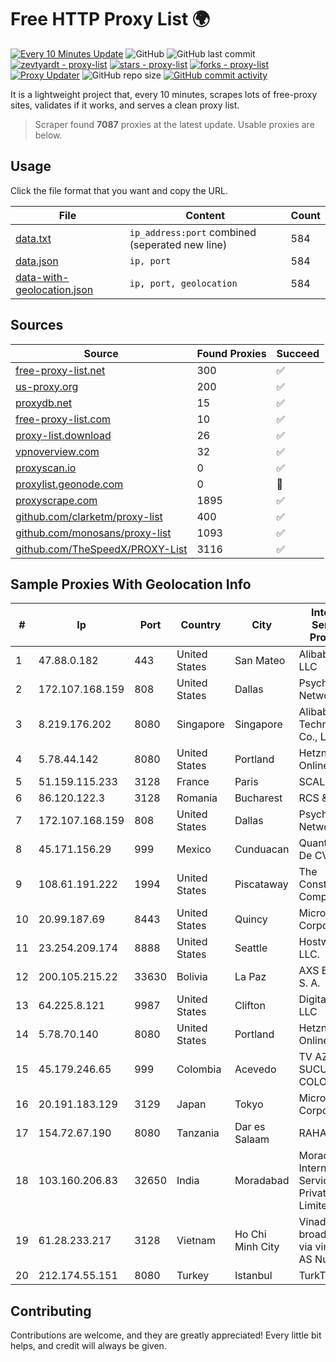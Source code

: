 
# Free HTTP Proxy List 🌍

[![Every 10 Minutes Update](https://github.com/mertguvencli/http-proxy-list/actions/workflows/main.yml/badge.svg?branch=main)](https://github.com/mertguvencli/http-proxy-list/actions/workflows/main.yml)
![GitHub](https://img.shields.io/github/license/mertguvencli/http-proxy-list)
![GitHub last commit](https://img.shields.io/github/last-commit/mertguvencli/http-proxy-list)
[![zevtyardt - proxy-list](https://img.shields.io/static/v1?label=zevtyardt&message=proxy-list&color=blue&logo=github)](https://github.com/zevtyardt/proxy-list "Go to GitHub repo")
[![stars - proxy-list](https://img.shields.io/github/stars/zevtyardt/proxy-list?style=social)](https://github.com/zevtyardt/proxy-list)
[![forks - proxy-list](https://img.shields.io/github/forks/zevtyardt/proxy-list?style=social)](https://github.com/zevtyardt/proxy-list)
[![Proxy Updater](https://github.com/zevtyardt/proxy-list/workflows/Proxy%20Updater/badge.svg)](https://github.com/zevtyardt/proxy-list/actions?query=workflow:"Proxy+Updater")
![GitHub repo size](https://img.shields.io/github/repo-size/zevtyardt/proxy-list)
[![GitHub commit activity](https://img.shields.io/github/commit-activity/m/zevtyardt/proxy-list?logo=commits)](https://github.com/zevtyardt/proxy-list/commits/main)

It is a lightweight project that, every 10 minutes, scrapes lots of free-proxy sites, validates if it works, and serves a clean proxy list.

> Scraper found **7087** proxies at the latest update. Usable proxies are below.

## Usage

Click the file format that you want and copy the URL.

|File|Content|Count|
|----|-------|-----|
|[data.txt](https://raw.githubusercontent.com/mertguvencli/http-proxy-list/main/proxy-list/data.txt)|`ip_address:port` combined (seperated new line)|584|
|[data.json](https://raw.githubusercontent.com/mertguvencli/http-proxy-list/main/proxy-list/data.json)|`ip, port`|584|
|[data-with-geolocation.json](https://raw.githubusercontent.com/mertguvencli/http-proxy-list/main/proxy-list/data-with-geolocation.json)|`ip, port, geolocation`|584|

## Sources

|Source|Found Proxies|Succeed|
|------|-------------|-------|
|[free-proxy-list.net](https://free-proxy-list.net)|300|✅|
|[us-proxy.org](https://www.us-proxy.org)|200|✅|
|[proxydb.net](http://proxydb.net)|15|✅|
|[free-proxy-list.com](https://free-proxy-list.com/?page=&port=&type%5B%5D=http&type%5B%5D=https&up_time=0&search=Search)|10|✅|
|[proxy-list.download](https://www.proxy-list.download/HTTP)|26|✅|
|[vpnoverview.com](https://vpnoverview.com/privacy/anonymous-browsing/free-proxy-servers)|32|✅|
|[proxyscan.io](https://www.proxyscan.io)|0|✅|
|[proxylist.geonode.com](https://proxylist.geonode.com/api/proxy-list?limit=300&page=1&sort_by=lastChecked&sort_type=desc&protocols=http,https)|0|🚫|
|[proxyscrape.com](https://api.proxyscrape.com/v2/?request=displayproxies&protocol=http&timeout=10000&country=all&ssl=all&anonymity=all)|1895|✅|
|[github.com/clarketm/proxy-list](https://raw.githubusercontent.com/clarketm/proxy-list/master/proxy-list-raw.txt)|400|✅|
|[github.com/monosans/proxy-list](https://raw.githubusercontent.com/monosans/proxy-list/main/proxies/http.txt)|1093|✅|
|[github.com/TheSpeedX/PROXY-List](https://raw.githubusercontent.com/TheSpeedX/PROXY-List/master/http.txt)|3116|✅|


## Sample Proxies With Geolocation Info

|#|Ip|Port|Country|City|Internet Service Provider|
|-|--|----|-------|----|-------------------------|
|1|47.88.0.182|443|United States|San Mateo|Alibaba.com LLC|
|2|172.107.168.159|808|United States|Dallas|Psychz Networks|
|3|8.219.176.202|8080|Singapore|Singapore|Alibaba (US) Technology Co., Ltd.|
|4|5.78.44.142|8080|United States|Portland|Hetzner Online GmbH|
|5|51.159.115.233|3128|France|Paris|SCALEWAY|
|6|86.120.122.3|3128|Romania|Bucharest|RCS & RDS|
|7|172.107.168.159|808|United States|Dallas|Psychz Networks|
|8|45.171.156.29|999|Mexico|Cunduacan|Quantatel SA De CV|
|9|108.61.191.222|1994|United States|Piscataway|The Constant Company|
|10|20.99.187.69|8443|United States|Quincy|Microsoft Corporation|
|11|23.254.209.174|8888|United States|Seattle|Hostwinds LLC.|
|12|200.105.215.22|33630|Bolivia|La Paz|AXS Bolivia S. A.|
|13|64.225.8.121|9987|United States|Clifton|DigitalOcean, LLC|
|14|5.78.70.140|8080|United States|Portland|Hetzner Online GmbH|
|15|45.179.246.65|999|Colombia|Acevedo|TV AZTECA SUCURSAL COLOMBIA|
|16|20.191.183.129|3129|Japan|Tokyo|Microsoft Corporation|
|17|154.72.67.190|8080|Tanzania|Dar es Salaam|RAHA-LTZ|
|18|103.160.206.83|32650|India|Moradabad|Moradabad Internet Services Private Limited|
|19|61.28.233.217|3128|Vietnam|Ho Chi Minh City|Vinadata broadcast via vinagame AS Number|
|20|212.174.55.151|8080|Turkey|Istanbul|TurkTelecom|



## Contributing

Contributions are welcome, and they are greatly appreciated! Every
little bit helps, and credit will always be given.

